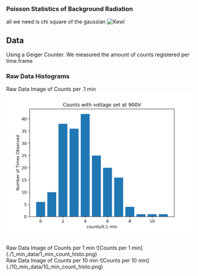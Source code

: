 ### Poisson Statistics of Background Radiation
all we need is chi square of the gaussian
![Kewl](https://media.giphy.com/media/YT83GILU8epmAfKk2R/giphy.gif)

## Data
Using a Geiger Counter. We measured the amount of counts registered per time frame <br/>
### Raw Data Histograms
Raw Data Image of Counts per .1 min
![Counts per .1 min](./6_sec_data/6_second_count_histo.png)

<br/>
Raw Data Image of Counts per 1 min
![Counts per 1 min](./1_min_data/1_min_count_histo.png)

<br/>
Raw Data Image of Counts per 10 min
![Counts per 10 min](./10_min_data/10_min_count_histo.png)
